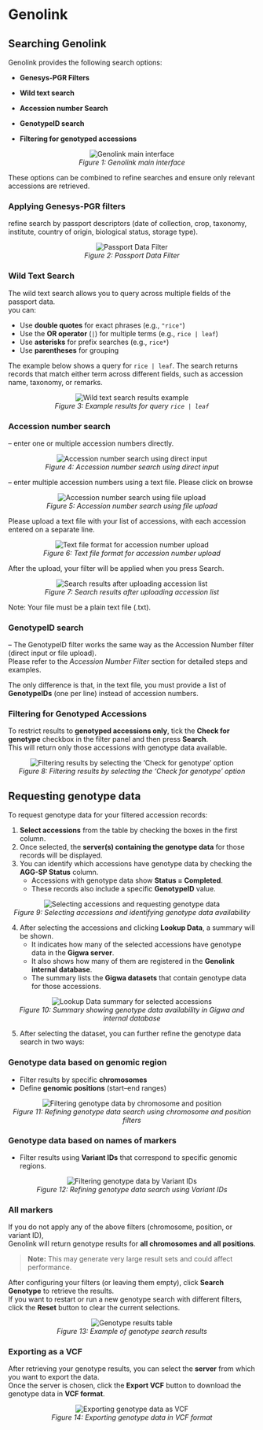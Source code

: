 # Genolink

## Searching Genolink

Genolink provides the following search options:

- **Genesys-PGR Filters**
  
- **Wild text search** 

- **Accession number Search**

- **GenotypeID search**

- **Filtering for genotyped accessions**

<p align="center">
  <img src="./images/img1.PNG" alt="Genolink main interface">
  <br>
  <em>Figure 1: Genolink main interface</em>
</p>

These options can be combined to refine searches and ensure only relevant accessions are retrieved.

### Applying Genesys-PGR filters
refine search by passport descriptors (date of collection, crop, taxonomy, institute, country of origin, biological status, storage type).

<p align="center">
  <img src="./images/img2.PNG" alt="Passport Data Filter">
  <br>
  <em>Figure 2: Passport Data Filter</em>
</p>

### Wild Text Search
The wild text search allows you to query across multiple fields of the passport data.  
you can:  
- Use **double quotes** for exact phrases (e.g., `"rice"`)  
- Use the **OR operator** (`|`) for multiple terms (e.g., `rice | leaf`)  
- Use **asterisks** for prefix searches (e.g., `rice*`)  
- Use **parentheses** for grouping  

The example below shows a query for `rice | leaf`. The search returns records that match either term across different fields, such as accession name, taxonomy, or remarks.  

<p align="center">
  <img src="./images/img8.PNG" alt="Wild text search results example">
  <br>
  <em>Figure 3: Example results for query <code>rice | leaf</code></em>
</p>

### Accession number search
– enter one or multiple accession numbers directly.

<p align="center">
  <img src="./images/img3.PNG" alt="Accession number search using direct input">
  <br>
  <em>Figure 4: Accession number search using direct input</em>
</p>

– enter multiple accession numbers using a text file.
Please click on browse

<p align="center">
  <img src="./images/img4.PNG" alt="Accession number search using file upload">
  <br>
  <em>Figure 5: Accession number search using file upload</em>
</p>

Please upload a text file with your list of accessions, with each accession entered on a separate line.

<p align="center">
  <img src="./images/img5.PNG" alt="Text file format for accession number upload">
  <br>
  <em>Figure 6: Text file format for accession number upload</em>
</p>

After the upload, your filter will be applied when you press Search.

<p align="center">
  <img src="./images/img6.PNG" alt="Search results after uploading accession list">
  <br>
  <em>Figure 7: Search results after uploading accession list</em>
</p>

Note: Your file must be a plain text file (.txt).

### GenotypeID search
– The GenotypeID filter works the same way as the Accession Number filter (direct input or file upload).  
Please refer to the *Accession Number Filter* section for detailed steps and examples.  

The only difference is that, in the text file, you must provide a list of **GenotypeIDs** (one per line) instead of accession numbers.

### Filtering for Genotyped Accessions
To restrict results to **genotyped accessions only**, tick the **Check for genotype** checkbox in the filter panel and then press **Search**.  
This will return only those accessions with genotype data available.

<p align="center">
  <img src="./images/img9.PNG" alt="Filtering results by selecting the ‘Check for genotype’ option">
  <br>
  <em>Figure 8: Filtering results by selecting the ‘Check for genotype’ option</em>
</p>

## Requesting genotype data
To request genotype data for your filtered accession records:

1. **Select accessions** from the table by checking the boxes in the first column.  
2. Once selected, the **server(s) containing the genotype data** for those records will be displayed.  
3. You can identify which accessions have genotype data by checking the **AGG-SP Status** column.  
   - Accessions with genotype data show **Status = Completed**.  
   - These records also include a specific **GenotypeID** value.

<p align="center">
  <img src="./images/img7.PNG" alt="Selecting accessions and requesting genotype data">
  <br>
  <em>Figure 9: Selecting accessions and identifying genotype data availability</em>
</p>

4. After selecting the accessions and clicking **Lookup Data**, a summary will be shown.  
   - It indicates how many of the selected accessions have genotype data in the **Gigwa server**.  
   - It also shows how many of them are registered in the **Genolink internal database**.  
   - The summary lists the **Gigwa datasets** that contain genotype data for those accessions.  

<p align="center">
  <img src="./images/img10.PNG" alt="Lookup Data summary for selected accessions">
  <br>
  <em>Figure 10: Summary showing genotype data availability in Gigwa and internal database</em>
</p>

5. After selecting the dataset, you can further refine the genotype data search in two ways:

### Genotype data based on genomic region
- Filter results by specific **chromosomes**  
- Define **genomic positions** (start–end ranges)  

<p align="center">
  <img src="./images/img11.PNG" alt="Filtering genotype data by chromosome and position">
  <br>
  <em>Figure 11: Refining genotype data search using chromosome and position filters</em>
</p>

### Genotype data based on names of markers
- Filter results using **Variant IDs** that correspond to specific genomic regions.  

<p align="center">
  <img src="./images/img12.PNG" alt="Filtering genotype data by Variant IDs">
  <br>
  <em>Figure 12: Refining genotype data search using Variant IDs</em>
</p>

### All markers
If you do not apply any of the above filters (chromosome, position, or variant ID),  
Genolink will return genotype results for **all chromosomes and all positions**.  

> **Note:** This may generate very large result sets and could affect performance.  

After configuring your filters (or leaving them empty), click **Search Genotype** to retrieve the results.  
If you want to restart or run a new genotype search with different filters, click the **Reset** button to clear the current selections.

<p align="center">
  <img src="./images/img13.PNG" alt="Genotype results table">
  <br>
  <em>Figure 13: Example of genotype search results</em>
</p>

### Exporting as a VCF
After retrieving your genotype results, you can select the **server** from which you want to export the data.  
Once the server is chosen, click the **Export VCF** button to download the genotype data in **VCF format**.  

<p align="center">
  <img src="./images/img14.PNG" alt="Exporting genotype data as VCF">
  <br>
  <em>Figure 14: Exporting genotype data in VCF format</em>
</p>
